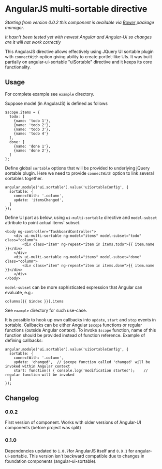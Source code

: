 AngularJS multi-sortable directive
=======

*Starting from version 0.0.2 this component is available via [Bower](http://twitter.github.io/bower/) package manager.*

*It hasn't been tested yet with newest Angular and Angular-UI so changes are it will not work correctly*

This AngularJS directive allows effectively using JQuery UI sortable plugin with `connectWith` option giving ability to create portlet-like UIs.
It was built partially on angular-ui-sortable "uiSortable" directive and it keeps its core functionality.

Usage
-----
For complete example see `example` directory.

Suppose model (in AngularJS) is defined as follows

    $scope.items = {
      todo: [
        {name: 'todo 1'},
        {name: 'todo 2'},
        {name: 'todo 3'},
        {name: 'todo 4'}
      ],
      done: [
        {name: 'done 1'},
        {name: 'done 2'},
      ]
    };


Define global `sortable` options that will be provided to underlying jQuery sortable plugin. Here we need to provide `connectWith` option to link several sortables together.

    angular.module('ui.sortable').value('uiSortableConfig', {
      sortable: {
        connectWith: '.column',
        update: 'itemsChanged',
      }
    });
	
Define UI part as below, using `ui-multi-sortable` directive and `model-subset` attribute to point actual items' subset.

    <body ng-controller="TaskboardController">
        <div ui-multi-sortable ng-model="items" model-subset="todo" class="column">
            <div class="item" ng-repeat="item in items.todo">{{ item.name }}</div>
        </div>        
        <div ui-multi-sortable ng-model="items" model-subset="done" class="column">
            <div class="item" ng-repeat="item in items.done">{{ item.name }}</div>
        </div>
    </body>

`model-subset` can be more sophisticated expression that Angular can evaluate, e.g.:
    
    columns[{{ $index }}].items
    
See `example` directory for such use-case.


It is possible to hook up own callbacks into `update`, `start` and `stop` events in sortable. Callbacks can be either Angular `$scope` functions or regular functions (outside Angular context).
To invoke `$scope` function, name of this function should be provided instead of function reference.
Example of defining callbacks:

    angular.module('ui.sortable').value('uiSortableConfig', {
	  sortable: {
		connectWith: '.column', 
		update: 'changed',	// $scope function called 'changed' will be invoked within Angular context
		start: function() { console.log('modification started');	// regular function will be invoked
	  }
	});

Changelog
-----

### 0.0.2

First version of component. Works with older versions of Angular-UI components (before project was split)

### 0.1.0

Dependencies updated to `1.0.7`for AngularJS itself and `0.0.1` for angular-ui-sortable. This version isn't backward compatible due to changes in foundation components (angular-ui-sortable).
        

